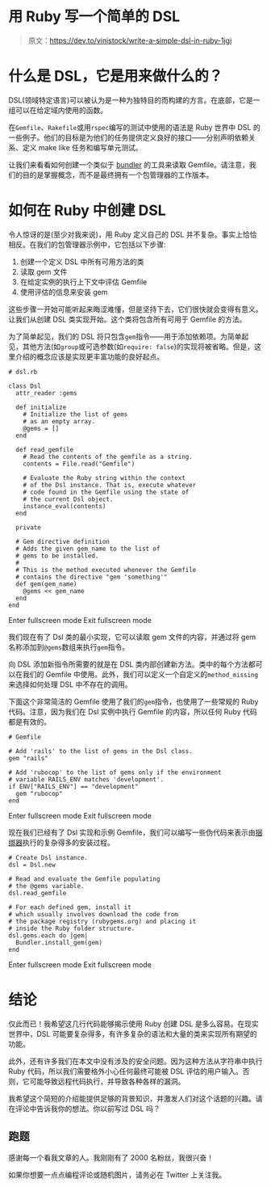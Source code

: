 # 用 Ruby 写一个简单的 DSL

> 原文：<https://dev.to/vinistock/write-a-simple-dsl-in-ruby-1jgi>

# 什么是 DSL，它是用来做什么的？

DSL(领域特定语言)可以被认为是一种为独特目的而构建的方言。在底部，它是一组可以在给定域内使用的函数。

在`Gemfile`、`Rakefile`或用`rspec`编写的测试中使用的语法是 Ruby 世界中 DSL 的一些例子。他们的目标是为他们的任务提供定义良好的接口——分别声明依赖关系、定义 make like 任务和编写单元测试。

让我们来看看如何创建一个类似于 [bundler](https://github.com/bundler/bundler) 的工具来读取 Gemfile。请注意，我们的目的是掌握概念，而不是最终拥有一个包管理器的工作版本。

# 如何在 Ruby 中创建 DSL

令人惊讶的是(至少对我来说)，用 Ruby 定义自己的 DSL 并不复杂。事实上恰恰相反。在我们的包管理器示例中，它包括以下步骤:

1.  创建一个定义 DSL 中所有可用方法的类
2.  读取 gem 文件
3.  在给定实例的执行上下文中评估 Gemfile
4.  使用评估的信息来安装 gem

这些步骤一开始可能听起来晦涩难懂，但是坚持下去，它们很快就会变得有意义。让我们从创建 DSL 类实现开始。这个类将包含所有可用于 Gemfile 的方法。

为了简单起见，我们的 DSL 将只包含`gem`指令——用于添加依赖项。为简单起见，其他方法(如`group`或可选参数(如`require: false`)的实现将被省略。但是，这里介绍的概念应该是实现更丰富功能的良好起点。

```
# dsl.rb

class Dsl
  attr_reader :gems

  def initialize
    # Initialize the list of gems
    # as an empty array.
    @gems = []
  end

  def read_gemfile
    # Read the contents of the gemfile as a string.
    contents = File.read("Gemfile")

    # Evaluate the Ruby string within the context
    # of the Dsl instance. That is, execute whatever
    # code found in the Gemfile using the state of
    # the current Dsl object.
    instance_eval(contents)
  end

  private

  # Gem directive definition
  # Adds the given gem_name to the list of
  # gems to be installed.
  #
  # This is the method executed whenever the Gemfile
  # contains the directive "gem 'something'"
  def gem(gem_name)
    @gems << gem_name
  end
end 
```

Enter fullscreen mode Exit fullscreen mode

我们现在有了 Dsl 类的最小实现，它可以读取 gem 文件的内容，并通过将 gem 名称添加到`@gems`数组来执行`gem`指令。

向 DSL 添加新指令所需要的就是在 DSL 类内部创建新方法。类中的每个方法都可以在我们的 Gemfile 中使用。此外，我们可以定义一个自定义的`method_missing`来选择如何处理 DSL 中不存在的调用。

下面这个非常简洁的 Gemfile 使用了我们的`gem`指令，也使用了一些常规的 Ruby 代码。注意，因为我们在 Dsl 实例中执行 Gemfile 的内容，所以任何 Ruby 代码都是有效的。

```
# Gemfile

# Add 'rails' to the list of gems in the Dsl class.
gem "rails"

# Add 'rubocop' to the list of gems only if the environment
# variable RAILS_ENV matches 'development'.
if ENV["RAILS_ENV"] == "development"
  gem "rubocop"
end 
```

Enter fullscreen mode Exit fullscreen mode

现在我们已经有了 Dsl 实现和示例 Gemfile，我们可以编写一些伪代码来表示由[捆绑器](https://github.com/rubygems/rubygems)执行的复杂得多的安装过程。

```
# Create Dsl instance.
dsl = Dsl.new

# Read and evaluate the Gemfile populating
# the @gems variable.
dsl.read_gemfile

# For each defined gem, install it
# which usually involves download the code from
# the package registry (rubygems.org) and placing it
# inside the Ruby folder structure.
dsl.gems.each do |gem|
  Bundler.install_gem(gem)
end 
```

Enter fullscreen mode Exit fullscreen mode

# 结论

仅此而已！我希望这几行代码能够揭示使用 Ruby 创建 DSL 是多么容易。在现实世界中，DSL 可能要复杂得多，有许多复杂的语法和大量的类来实现所有期望的功能。

此外，还有许多我们在本文中没有涉及的安全问题。因为这种方法从字符串中执行 Ruby 代码，所以我们需要格外小心任何最终可能被 DSL 评估的用户输入。否则，它可能导致远程代码执行，并导致各种各样的漏洞。

我希望这个简短的介绍能提供足够的背景知识，并激发人们对这个话题的兴趣。请在评论中告诉我你的想法。你以前写过 DSL 吗？

## 跑题

感谢每一个看我文章的人。我刚刚有了 2000 名粉丝，我很兴奋！

如果你想要一点点编程评论或随机图片，请务必在 Twitter 上关注我。